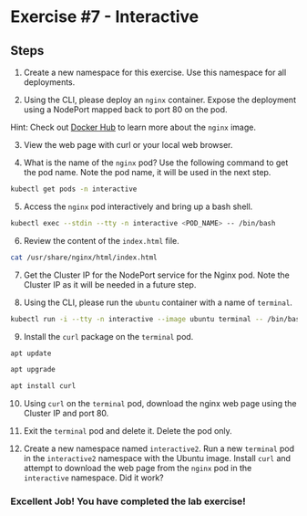 # Exercise #7 - Interactive

## Steps

1. Create a new namespace for this exercise. Use this namespace for all deployments.

2. Using the CLI, please deploy an `nginx` container. Expose the deployment using a NodePort mapped back to port 80 on the pod.

Hint: Check out [Docker Hub](https://hub.docker.com) to learn more about the `nginx` image.

3. View the web page with curl or your local web browser.

4. What is the name of the `nginx` pod? Use the following command to get the pod name. Note the pod name, it will be used in the next step.

```bash
kubectl get pods -n interactive
```

5. Access the `nginx` pod interactively and bring up a bash shell.

```bash
kubectl exec --stdin --tty -n interactive <POD_NAME> -- /bin/bash
```

6. Review the content of the `index.html` file. 

```bash
cat /usr/share/nginx/html/index.html
```

7. Get the Cluster IP for the NodePort service for the Nginx pod. Note the Cluster IP as it will be needed in a future step.

8. Using the CLI, please run the `ubuntu` container with a name of `terminal`.

```bash
kubectl run -i --tty -n interactive --image ubuntu terminal -- /bin/bash
```

9. Install the `curl` package on the `terminal` pod.

```bash
apt update

apt upgrade

apt install curl
```

10. Using `curl` on the `terminal` pod, download the nginx web page using the Cluster IP and port 80.

11. Exit the `terminal` pod and delete it. Delete the pod only.

12. Create a new namespace named `interactive2`. Run a new `terminal` pod in the `interactive2` namespace with the Ubuntu image. Install `curl` and attempt to download the web page from the `nginx` pod in the `interactive` namespace. Did it work?

### Excellent Job! You have completed the lab exercise!